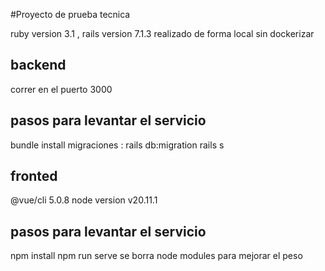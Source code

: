 #Proyecto de prueba tecnica


ruby version 3.1 , rails version 7.1.3 realizado de forma local sin dockerizar

## backend
correr en el puerto 3000
## pasos para levantar el servicio
bundle install
migraciones : rails db:migration
rails s

## fronted
@vue/cli 5.0.8
node version v20.11.1
## pasos para levantar el servicio
npm install
npm run serve 
se borra node modules para mejorar el peso

